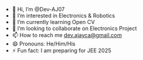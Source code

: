 - 👋 Hi, I’m @Dev-AJ07
- 👀 I’m interested in Electronics & Robotics
- 🌱 I’m currently learning Open CV
- 💞️ I’m looking to collaborate on Electronics Project
- 📫 How to reach me dev.ajayca@gmail.com
- 😄 Pronouns: He/Him/His
- ⚡ Fun fact: I am preparing for JEE 2025

<!---
Dev-AJ07/Dev-AJ07 is a ✨ special ✨ repository because its `README.md` (this file) appears on your GitHub profile.
You can click the Preview link to take a look at your changes.
--->
